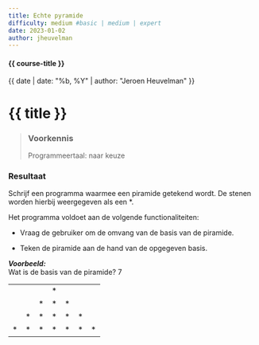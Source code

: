 ```yaml
---
title: Echte pyramide
difficulty: medium #basic | medium | expert
date: 2023-01-02
author: jheuvelman
---
```


#### {{ course-title }}
{{ date | date: "%b, %Y" | author: "Jeroen Heuvelman" }}


# {{ title }}

> ### Voorkennis
> Programmeertaal: naar keuze

### Resultaat
Schrijf een programma waarmee een piramide getekend wordt. De stenen
worden hierbij weergegeven als een \*.

Het programma voldoet aan de volgende functionaliteiten:

- Vraag de gebruiker om de omvang van de basis van de piramide.

- Teken de piramide aan de hand van de opgegeven basis.

***Voorbeeld:***  
Wat is de basis van de piramide? 7

|     |     |     |     |     |     |     |
|:---:|:---:|:---:|:---:|:---:|:---:|:---:|
|     |     |     | \*  |     |     |     |
|     |     | \*  | \*  | \*  |     |     |
|     | \*  | \*  | \*  | \*  | \*  |     |
| \*  | \*  | \*  | \*  | \*  | \*  | \*  |
